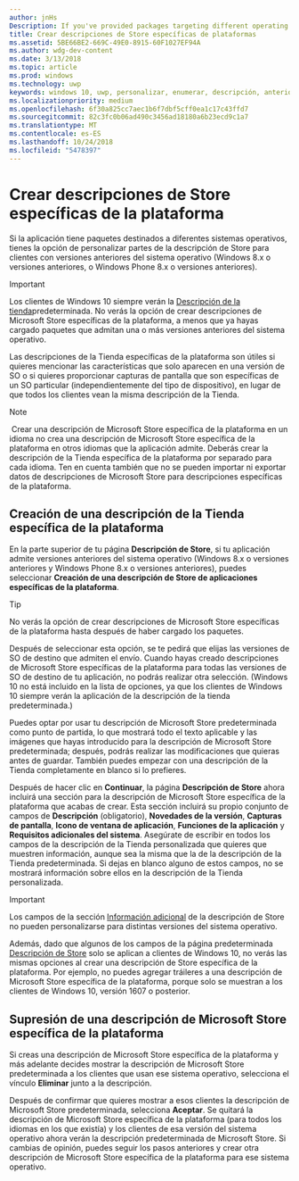 ```yaml
---
author: jnHs
Description: If you've provided packages targeting different operating systems, you have the option to customize parts of your Store listing for different targeted operating systems.
title: Crear descripciones de Store específicas de plataformas
ms.assetid: 5BE66BE2-669C-49E0-8915-60F1027EF94A
ms.author: wdg-dev-content
ms.date: 3/13/2018
ms.topic: article
ms.prod: windows
ms.technology: uwp
keywords: windows 10, uwp, personalizar, enumerar, descripción, anteriormente
ms.localizationpriority: medium
ms.openlocfilehash: 6f30a825cc7aec1b6f7dbf5cff0ea1c17c43ffd7
ms.sourcegitcommit: 82c3fc0b06ad490c3456ad18180a6b23ecd9c1a7
ms.translationtype: MT
ms.contentlocale: es-ES
ms.lasthandoff: 10/24/2018
ms.locfileid: "5478397"
---
```

# <a name="create-platform-specific-store-listings"></a>Crear descripciones de Store específicas de la plataforma


Si la aplicación tiene paquetes destinados a diferentes sistemas operativos, tienes la opción de personalizar partes de la descripción de Store para clientes con versiones anteriores del sistema operativo (Windows 8.x o versiones anteriores, o Windows Phone 8.x o versiones anteriores). 

> [!IMPORTANT]
> Los clientes de Windows 10 siempre verán la [Descripción de la tienda](create-app-store-listings.md)predeterminada. No verás la opción de crear descripciones de Microsoft Store específicas de la plataforma, a menos que ya hayas cargado paquetes que admitan una o más versiones anteriores del sistema operativo. 

Las descripciones de la Tienda específicas de la plataforma son útiles si quieres mencionar las características que solo aparecen en una versión de SO o si quieres proporcionar capturas de pantalla que son específicas de un SO particular (independientemente del tipo de dispositivo), en lugar de que todos los clientes vean la misma descripción de la Tienda.

> [!NOTE]
> Crear una descripción de Microsoft Store específica de la plataforma en un idioma no crea una descripción de Microsoft Store específica de la plataforma en otros idiomas que la aplicación admite. Deberás crear la descripción de la Tienda específica de la plataforma por separado para cada idioma. Ten en cuenta también que no se pueden importar ni exportar datos de descripciones de Microsoft Store para descripciones específicas de la plataforma.


## <a name="creating-a-platform-specific-store-listing"></a>Creación de una descripción de la Tienda específica de la plataforma

En la parte superior de tu página **Descripción de Store**, si tu aplicación admite versiones anteriores del sistema operativo (Windows 8.x o versiones anteriores y Windows Phone 8.x o versiones anteriores), puedes seleccionar **Creación de una descripción de Store de aplicaciones específicas de la plataforma**. 

> [!TIP]
> No verás la opción de crear descripciones de Microsoft Store específicas de la plataforma hasta después de haber cargado los paquetes.

Después de seleccionar esta opción, se te pedirá que elijas las versiones de SO de destino que admiten el envío. Cuando hayas creado descripciones de Microsoft Store específicas de la plataforma para todas las versiones de SO de destino de tu aplicación, no podrás realizar otra selección. (Windows 10 no está incluido en la lista de opciones, ya que los clientes de Windows 10 siempre verán la aplicación de la descripción de la tienda predeterminada.)

Puedes optar por usar tu descripción de Microsoft Store predeterminada como punto de partida, lo que mostrará todo el texto aplicable y las imágenes que hayas introducido para la descripción de Microsoft Store predeterminada; después, podrás realizar las modificaciones que quieras antes de guardar. También puedes empezar con una descripción de la Tienda completamente en blanco si lo prefieres.

Después de hacer clic en **Continuar**, la página **Descripción de Store** ahora incluirá una sección para la descripción de Microsoft Store específica de la plataforma que acabas de crear. Esta sección incluirá su propio conjunto de campos de **Descripción** (obligatorio), **Novedades de la versión**, **Capturas de pantalla**, **Icono de ventana de aplicación**, **Funciones de la aplicación** y **Requisitos adicionales del sistema**. Asegúrate de escribir en todos los campos de la descripción de la Tienda personalizada que quieres que muestren información, aunque sea la misma que la de la descripción de la Tienda predeterminada. Si dejas en blanco alguno de estos campos, no se mostrará información sobre ellos en la descripción de la Tienda personalizada.


> [!IMPORTANT]
> Los campos de la sección [Información adicional](create-app-store-listings.md#additional-information) de la descripción de Store no pueden personalizarse para distintas versiones del sistema operativo.
> 
> Además, dado que algunos de los campos de la página predeterminada [Descripción de Store](create-app-store-listings.md) solo se aplican a clientes de Windows 10, no verás las mismas opciones al crear una descripción de Store específica de la plataforma. Por ejemplo, no puedes agregar tráileres a una descripción de Microsoft Store específica de la plataforma, porque solo se muestran a los clientes de Windows 10, versión 1607 o posterior. 


## <a name="removing-a-platform-specific-store-listing"></a>Supresión de una descripción de Microsoft Store específica de la plataforma

Si creas una descripción de Microsoft Store específica de la plataforma y más adelante decides mostrar la descripción de Microsoft Store predeterminada a los clientes que usan ese sistema operativo, selecciona el vínculo **Eliminar** junto a la descripción.

Después de confirmar que quieres mostrar a esos clientes la descripción de Microsoft Store predeterminada, selecciona **Aceptar**. Se quitará la descripción de Microsoft Store específica de la plataforma (para todos los idiomas en los que existía) y los clientes de esa versión del sistema operativo ahora verán la descripción predeterminada de Microsoft Store. Si cambias de opinión, puedes seguir los pasos anteriores y crear otra descripción de Microsoft Store específica de la plataforma para ese sistema operativo.

 

 




